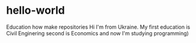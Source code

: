 # hello-world
Education how make repositories
Hi I'm from Ukraine. My first education is Civil Enginering second is Economics and now I'm studying programming)
